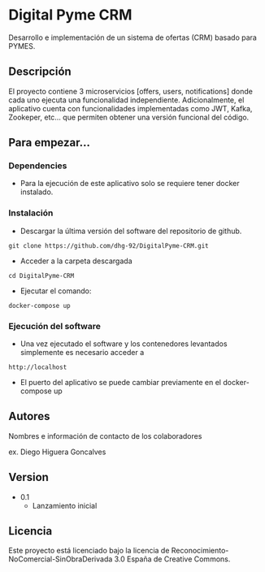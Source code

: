 # Digital Pyme CRM

Desarrollo e implementación de un sistema de ofertas (CRM) basado para PYMES.

## Descripción

El proyecto contiene 3 microservicios [offers, users, notifications] donde cada uno ejecuta una funcionalidad independiente. Adicionalmente, el aplicativo cuenta con funcionalidades implementadas como JWT, Kafka, Zookeper, etc… que permiten obtener una versión funcional del código.

## Para empezar...

### Dependencies

* Para la ejecución de este aplicativo solo se requiere tener docker instalado.

### Instalación

* Descargar la última versión del software del repositorio de github.
```
git clone https://github.com/dhg-92/DigitalPyme-CRM.git
```
* Acceder a la carpeta descargada
```
cd DigitalPyme-CRM
```
* Ejecutar el comando:
```
docker-compose up
```

### Ejecución del software

* Una vez ejecutado el software y los contenedores levantados simplemente es necesario acceder a 
```
http://localhost
```
* El puerto del aplicativo se puede cambiar previamente en el docker-compose up
  
## Autores

Nombres e información de contacto de los colaboradores

ex. Diego Higuera Goncalves

## Version

* 0.1
    * Lanzamiento inicial

## Licencia

Este proyecto está licenciado bajo la licencia de Reconocimiento-NoComercial-SinObraDerivada 3.0 España de Creative Commons.


